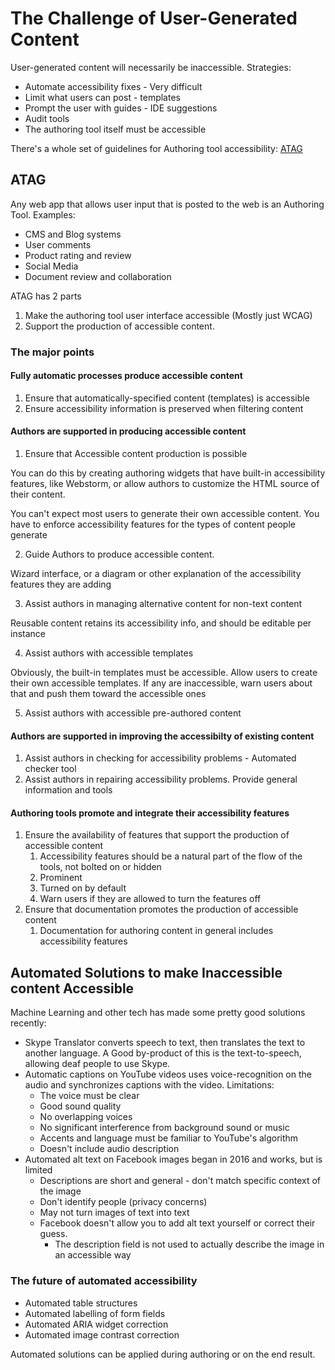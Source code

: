 # The Challenge of User-Generated Content

User-generated content will necessarily be inaccessible. Strategies:

- Automate accessibility fixes - Very difficult
- Limit what users can post - templates
- Prompt the user with guides - IDE suggestions
- Audit tools
- The authoring tool itself must be accessible

There's a whole set of guidelines for Authoring tool accessibility: [ATAG](https://www.w3.org/TR/ATAG20/)

## ATAG

Any web app that allows user input that is posted to the web is an Authoring Tool. Examples:
- CMS and Blog systems
- User comments
- Product rating and review
- Social Media
- Document review and collaboration

ATAG has 2 parts
1. Make the authoring tool user interface accessible (Mostly just WCAG)
2. Support the production of accessible content.

### The major points

#### Fully automatic processes produce accessible content

1. Ensure that automatically-specified content (templates) is accessible
2. Ensure accessibility information is preserved when filtering content

#### Authors are supported in producing accessible content

1. Ensure that Accessible content production is possible

You can do this by creating authoring widgets that have built-in accessibility features, like Webstorm, or allow authors to customize the HTML source of their content.

You can't expect most users to generate their own accessible content. You have to enforce accessibility features for the types of content people generate

2. Guide Authors to produce accessible content.

Wizard interface, or a diagram or other explanation of the accessibility features they are adding

3. Assist authors in managing alternative content for non-text content

Reusable content retains its accessibility info, and should be editable per instance

4. Assist authors with accessible templates

Obviously, the built-in templates must be accessible. Allow users to create their own accessible templates. If any are inaccessible, warn users about that and push them toward the accessible ones

5. Assist authors with accessible pre-authored content

#### Authors are supported in improving the accessibilty of existing content

1. Assist authors in checking for accessibility problems - Automated checker tool
2. Assist authors in repairing accessibility problems. Provide general information and tools

#### Authoring tools promote and integrate their accessibility features

1. Ensure the availability of features that support the production of accessible content
   1. Accessibility features should be a natural part of the flow of the tools, not bolted on or hidden
   2. Prominent
   3. Turned on by default
   4. Warn users if they are allowed to turn the features off
2. Ensure that documentation promotes the production of accessible content
   1. Documentation for authoring content in general includes accessibility features

## Automated Solutions to make Inaccessible content Accessible

Machine Learning and other tech has made some pretty good solutions recently:
- Skype Translator converts speech to text, then translates the text to another language. A Good by-product of this is the text-to-speech, allowing deaf people to use Skype.
- Automatic captions on YouTube videos uses voice-recognition on the audio and synchronizes captions with the video. Limitations:
  - The voice must be clear
  - Good sound quality
  - No overlapping voices
  - No significant interference from background sound or music
  - Accents and language must be familiar to YouTube's algorithm
  - Doesn't include audio description
- Automated alt text on Facebook images began in 2016 and works, but is limited
  - Descriptions are short and general - don't match specific context of the image
  - Don't identify people (privacy concerns)
  - May not turn images of text into text
  - Facebook doesn't allow you to add alt text yourself or correct their guess.
    - The description field is not used to actually describe the image in an accessible way

### The future of automated accessibility

- Automated table structures
- Automated labelling of form fields
- Automated ARIA widget correction
- Automated image contrast correction

Automated solutions can be applied during authoring or on the end result.